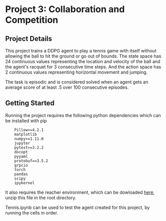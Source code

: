 # Project 3: Collaboration and Competition 

## Project Details

This project trains a DDPG agent to play a tennis game with itself without allowing the ball to hit the ground or go out of bounds. The state space has 24 continuous values representing the location and velocity of the ball and the agent's racquet for 3 consecutive time steps. And the action space has 2 continuous values representing horizontal movement and jumping. 

The task is episodic and is considered solved when an agent gets an average score of at least .5 over 100 consecutive episodes.

## Getting Started

Running the project requires the following python dependencies which can be installed with pip 

		Pillow>=4.2.1
		matplotlib
		numpy>=1.11.0
		jupyter
		pytest>=3.2.2
		docopt
		pyyaml
		protobuf==3.5.2
		grpcio
		torch
		pandas
		scipy
		ipykernel

It also requires the reacher environment, which can be dowloaded [here](https://s3-us-west-1.amazonaws.com/udacity-drlnd/P3/Tennis/Tennis_Linux_NoVis.zip), unzip this file in the root directory. 


Tennis.ipynb can be used to test the agent created for this project, by running the cells in order. 

